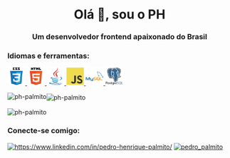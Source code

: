 


<h1 align="center">Olá 👋, sou o PH</h1>
<h3 align="center">Um desenvolvedor frontend apaixonado do Brasil</h3>


<h3 align="left">Idiomas e ferramentas:</h3>
<p align="left"> <a href="https://www.w3schools.com/css/" target="_blank" rel="noreferrer"> <img src="https://raw.githubusercontent.com/devicons/devicon/master/icons/css3/css3-original-wordmark.svg" alt="css3" width="40" height="40"/> </a> <a href="https://www.w3.org/html/" target="_blank" rel="noreferrer"> <img src="https://raw.githubusercontent.com/devicons/devicon/master/icons/html5/html5-original-wordmark.svg" alt="html5" width="40" height="40"/> </a> <a href="https://www.java.com" target="_blank" rel="noreferrer"> <img src="https://raw.githubusercontent.com/devicons/devicon/master/icons/java/java-original.svg" alt="java" width="40" height="40"/> </a> <a href="https://developer.mozilla.org/en-US/docs/Web/JavaScript" target="_blank" rel="noreferrer"> <img src="https://raw.githubusercontent.com/devicons/devicon/master/icons/javascript/javascript-original.svg" alt="javascript" width="40" height="40"/> </a> <a href="https://www.mysql.com/" target="_blank" rel="noreferrer"> <img src="https://raw.githubusercontent.com/devicons/devicon/master/icons/mysql/mysql-original-wordmark.svg" alt="mysql" width="40" height="40"/> </a> <a href="https://www.postgresql.org" target="_blank" rel="noreferrer"> <img src="https://raw.githubusercontent.com/devicons/devicon/master/icons/postgresql/postgresql-original-wordmark.svg" alt="postgresql" width="40" height="40"/> </a> </p>
<p><img align="left" src="https://github-readme-stats.vercel.app/api/top-langs?username=ph-palmito&show_icons=true&theme=tokyonight&locale=en&layout=compact" alt="ph-palmito" /></p>
<p> <img align="center" src="https://github-readme-stats.vercel.app/api?username=ph-palmito&show_icons=true&theme=tokyonight&title_color=303ea6&text_color=484cb1&locale=en" alt="ph-palmito" /></p>
<p><img align="center" src="https://github-readme-streak-stats.herokuapp.com/?user=ph-palmito&theme=dark" alt="ph-palmito" /></p>
<h3 align="left">Conecte-se comigo:</h3>
<p align="left">
<a href="https://linkedin.com/in/https://www.linkedin.com/in/pedro-henrique-palmito/" target="blank"><img align="center" src="https://raw.githubusercontent.com/rahuldkjain/github-profile-readme-generator/master/src/images/icons/Social/linked-in-alt.svg" alt="https://www.linkedin.com/in/pedro-henrique-palmito/" height="30" width="40" /></a>  
<a href="https://instagram.com/pedro_palmito" target="blank"><img align="center" src="https://raw.githubusercontent.com/rahuldkjain/github-profile-readme-generator/master/src/images/icons/Social/instagram.svg" alt="pedro_palmito" height="30" width="40" /></a>
</p>
